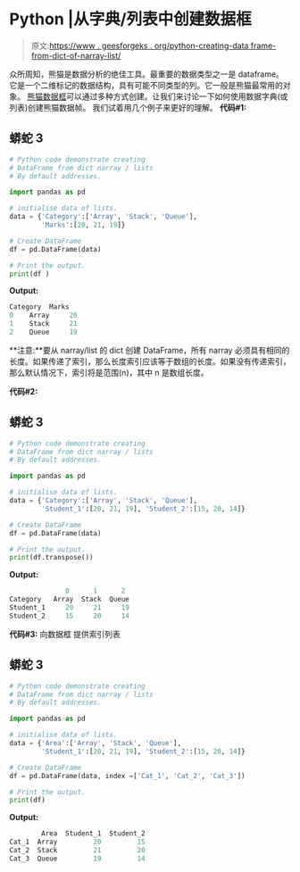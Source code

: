 # Python |从字典/列表中创建数据框

> 原文:[https://www . geesforgeks . org/python-creating-data frame-from-dict-of-narray-list/](https://www.geeksforgeeks.org/python-creating-dataframe-from-dict-of-narray-lists/)

众所周知，熊猫是数据分析的绝佳工具。最重要的数据类型之一是 dataframe。它是一个二维标记的数据结构，具有可能不同类型的列。它一般是熊猫最常用的对象。
[熊猫数据框](https://www.geeksforgeeks.org/python-pandas-dataframe/)可以通过多种方式创建。让我们来讨论一下如何使用数据字典(或列表)创建熊猫数据帧。
我们试着用几个例子来更好的理解。
**代码#1:**

## 蟒蛇 3

```py
# Python code demonstrate creating
# DataFrame from dict narray / lists
# By default addresses.

import pandas as pd

# initialise data of lists.
data = {'Category':['Array', 'Stack', 'Queue'],
        'Marks':[20, 21, 19]}

# Create DataFrame
df = pd.DataFrame(data)

# Print the output.
print(df )
```

**Output:** 

```py
Category  Marks
0    Array     20
1    Stack     21
2    Queue     19
```

**注意:**要从 narray/list 的 dict 创建 DataFrame，所有 narray 必须具有相同的长度。如果传递了索引，那么长度索引应该等于数组的长度。如果没有传递索引，那么默认情况下，索引将是范围(n)，其中 n 是数组长度。

**代码#2:**

## 蟒蛇 3

```py
# Python code demonstrate creating
# DataFrame from dict narray / lists
# By default addresses.

import pandas as pd

# initialise data of lists.
data = {'Category':['Array', 'Stack', 'Queue'],
        'Student_1':[20, 21, 19], 'Student_2':[15, 20, 14]}

# Create DataFrame
df = pd.DataFrame(data)

# Print the output.
print(df.transpose())
```

**Output:** 

```py
              0      1      2
Category   Array  Stack  Queue
Student_1     20     21     19
Student_2     15     20     14
```

**代码#3:** 向数据框
提供索引列表

## 蟒蛇 3

```py
# Python code demonstrate creating
# DataFrame from dict narray / lists
# By default addresses.

import pandas as pd

# initialise data of lists.
data = {'Area':['Array', 'Stack', 'Queue'],
        'Student_1':[20, 21, 19], 'Student_2':[15, 20, 14]}

# Create DataFrame
df = pd.DataFrame(data, index =['Cat_1', 'Cat_2', 'Cat_3'])

# Print the output.
print(df)
```

**Output:** 

```py
        Area  Student_1  Student_2
Cat_1  Array         20         15
Cat_2  Stack         21         20
Cat_3  Queue         19         14
```
